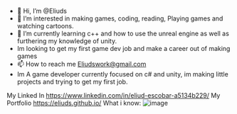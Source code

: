 - 👋 Hi, I’m @Eliuds
- 👀 I’m interested in making games, coding, reading, Playing games and watching cartoons.
- 🌱 I’m currently learning c++ and how to use the unreal engine as well as furthering my knowledge of unity.
- Im looking to get my first game dev job and make a career out of making games
- 📫 How to reach me Eliudswork@gmail.com
- Im A game developer currently focused on c# and unity, im making little projects and trying to get my first job.

My Linked In https://www.linkedin.com/in/eliud-escobar-a5134b229/
My Portfolio https://eliuds.github.io/
What i know:
![image](https://user-images.githubusercontent.com/96641564/163076286-744be635-6402-40c2-a925-4bdb85ae979c.png)


<!---
Eliuds/Eliuds is a ✨ special ✨ repository because its `README.md` (this file) appears on your GitHub profile.
You can click the Preview link to take a look at your changes.
--->

